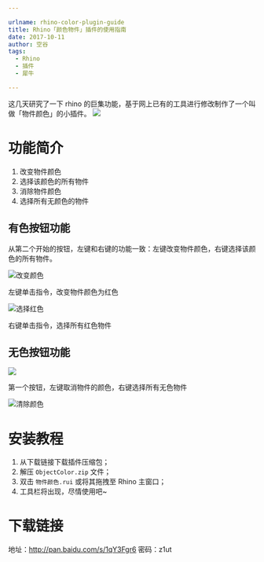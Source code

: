 ```yaml
---

urlname: rhino-color-plugin-guide
title: Rhino「颜色物件」插件的使用指南
date: 2017-10-11
author: 空谷
tags:  
  - Rhino
  - 插件
  - 犀牛

---
```


这几天研究了一下 rhino 的巨集功能，基于网上已有的工具进行修改制作了一个叫做「物件颜色」的小插件。
![](http://pics.arvinx.com/2017-10-11-15076529029271.png)

# 功能简介

1. 改变物件颜色
2. 选择该颜色的所有物件
3. 消除物件颜色
4. 选择所有无颜色的物件




## 有色按钮功能

从第二个开始的按钮，左键和右键的功能一致：左键改变物件颜色，右键选择该颜色的所有物件。

![改变颜色](http://pics.arvinx.com/2017-10-11-改变颜色.gif)

左键单击指令，改变物件颜色为红色

![选择红色](http://pics.arvinx.com/2017-10-11-选择红色.gif)

右键单击指令，选择所有红色物件

## 无色按钮功能

![](http://pics.arvinx.com/2017-10-11-15076530024672.png)

第一个按钮，左键取消物件的颜色，右键选择所有无色物件

![清除颜色](http://pics.arvinx.com/2017-10-11-清除颜色.gif)


# 安装教程

1. 从下载链接下载插件压缩包；
2. 解压 `ObjectColor.zip` 文件；
3. 双击 `物件颜色.rui` 或将其拖拽至 Rhino 主窗口；
4. 工具栏将出现，尽情使用吧~

# 下载链接
地址：http://pan.baidu.com/s/1qY3Fgr6  密码：z1ut

